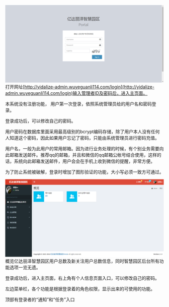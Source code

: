 ![](/assets/无标题.png)打开网址[http://yidalize-admin.wuyeguanli114.com/login](http://yidalize-admin.wuyeguanli114.com/login)输入管理者ID及密码后，进入主页面。

本系统没有注册功能， 用户第一次登录，依照系统管理员给的用户名和密码登录。

登录成功后，可以修改自己的密码。

用户密码在数据库里面采用最高级别的bcrypt编码存储，除了用户本人没有任何人知道这个密码，因此如果用户忘记了密码，只能由系统管理员进行密码充值。

用户名，一般为此用户的常用邮箱。因为进行业务处理的时候，有个别业务需要向此邮箱发送邮件。推荐qq的邮箱，并且和微信的qq邮箱公帐号结合使用，这样的话，系统向此邮箱发送邮件，用户会会在手机上收到微信的提醒，非常方便。

为了防止系统被破解，登录时增加了图形验证的功能，大小写必须一致方可通过。

![](/assets/import.png)概览亿达丽泽智慧园区用户总数及新关注用户总数信息，同时智慧园区后台所有功能选项一览无遗。

登录成功后，进入主页面，右上角有个人信息页面入口，可以修改自己的密码。

左边菜单栏，各个功能是根据登录着的角色权限，显示出来的可使用的功能。

顶部有登录者的“通知”和“任务”入口
